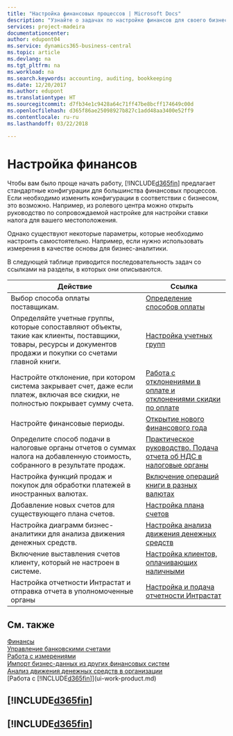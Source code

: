 ```yaml
---
title: "Настройка финансовых процессов | Microsoft Docs"
description: "Узнайте о задачах по настройке финансов для своего бизнеса в соответствии требованиями учет и аудита."
services: project-madeira
documentationcenter: 
author: edupont04
ms.service: dynamics365-business-central
ms.topic: article
ms.devlang: na
ms.tgt_pltfrm: na
ms.workload: na
ms.search.keywords: accounting, auditing, bookkeeping
ms.date: 12/20/2017
ms.author: edupont
ms.translationtype: HT
ms.sourcegitcommit: d7fb34e1c9428a64c71ff47be8bcff174649c00d
ms.openlocfilehash: d365f86ae25098927b827c1add48aa3400e52ff9
ms.contentlocale: ru-ru
ms.lasthandoff: 03/22/2018

---
```

# <a name="setting-up-finance"></a>Настройка финансов
Чтобы вам было проще начать работу, [!INCLUDE[d365fin](includes/d365fin_md.md)] предлагает стандартные конфигурации для большинства финансовых процессов. Если необходимо изменить конфигурации в соответствии с бизнесом, это возможно. Например, из ролевого центра можно открыть руководство по сопровождаемой настройке для настройки ставки налога для вашего местоположения.  

Однако существуют некоторые параметры, которые необходимо настроить самостоятельно. Например, если нужно использовать измерения в качестве основы для бизнес-аналитики.  

В следующей таблице приводится последовательность задач со ссылками на разделы, в которых они описываются.

| Действие | Ссылка |
| --- | --- |
| Выбор способа оплаты поставщикам. |[Определение способов оплаты](finance-payment-methods.md) |
| Определяйте учетные группы, которые сопоставляют объекты, такие как клиенты, поставщики, товары, ресурсы и документов продажи и покупки со счетами главной книги. |[Настройка учетных групп](finance-posting-groups.md)|
|Настройте отклонение, при котором система закрывает счет, даже если платеж, включая все скидки, не полностью покрывает сумму счета.|[Работа с отклонениями в оплате и отклонениями скидки по оплате](finance-payment-tolerance-and-payment-discount-tolerance.md)|
| Настройте финансовые периоды. |[Открытие нового финансового года](finance-how-open-new-fiscal-year.md) |
| Определите способ подачи в налоговые органы отчетов о суммах налога на добавленную стоимость, собранного в результате продаж. |[Практическое руководство. Подача отчета об НДС в налоговые органы](finance-how-report-vat.md)|
| Настройка функций продаж и покупок для обработки платежей в иностранных валютах.|[Включение операций книги в разных валютах](finance-how-enable-application-ledger-entries-different-currencies.md)
| Добавление новых счетов для существующего плана счетов. |[Настройка плана счетов](finance-setup-chart-accounts.md) |
| Настройка диаграмм бизнес-аналитики для анализа движения денежных средств. |[Настройка анализа движения денежных средств](finance-setup-cash-flow-analyses.md) |
|Включение выставления счетов клиенту, который не настроен в системе.|[Настройка клиентов, оплачивающих наличными](finance-how-to-set-up-cash-customers.md)|
| Настройка отчетности Интрастат и отправка отчета в уполномоченные органы | [Настройка и подача отчетности Интрастат](finance-how-setup-report-intrastat.md)|

## <a name="see-also"></a>См. также
[Финансы](finance.md)  
[Управление банковскими счетами](bank-manage-bank-accounts.md)  
[Работа с измерениями](finance-dimensions.md)  
[Импорт бизнес-данных из других финансовых систем](upload-data.md)  
[Анализ движения денежных средств в организации](finance-analyze-cash-flow.md)  
[Работа с [!INCLUDE[d365fin](includes/d365fin_md.md)]](ui-work-product.md)  

## [!INCLUDE[d365fin](includes/free_trial_md.md)]  
## [!INCLUDE[d365fin](includes/training_link_md.md)]

